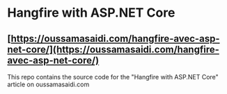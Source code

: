 # Hangfire with ASP.NET Core
## [https://oussamasaidi.com/hangfire-avec-asp-net-core/](https://oussamasaidi.com/hangfire-avec-asp-net-core/)
This repo contains the source code for the "Hangfire with ASP.NET Core" article on oussamasaidi.com
